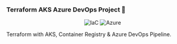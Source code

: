 ### Terraform AKS Azure DevOps Project 👋

<p align="center">

  <img alt="IaC" src="https://img.shields.io/badge/IaC-Terraform-blue" />

  <img alt="Azure" src="https://img.shields.io/badge/Microsoft-Azure-9cf" />

</p>

Terraform with AKS, Container Registry & Azure DevOps Pipeline.

